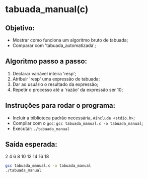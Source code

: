 # tabuada_manual(c)

## Objetivo:
- Mostrar como funciona um algoritmo bruto de tabuada;
- Comparar com 'tabuada_automatizada';

## Algoritmo passo a passo:
1. Declarar variável inteira 'resp';
2. Atribuir 'resp' uma expressão de tabuada;
3. Dar ao usuário o resultado da expressão;
4. Repetir o processo até a 'razão' da expressão ser 10;

## Instruções para rodar o programa:
- Incluir a biblioteca padrão necessária, `#include <stdio.h>`;
- Compilar com o `gcc`: `gcc tabuada_manual.c -o tabuada_manual`;
- Executar: `./tabuada_manual`

## Saída esperada:
2
4
6
8
10
12
14
16
18

```bash
gcc tabuada_manual.c -o tabuada_manual
./tabuada_manual
